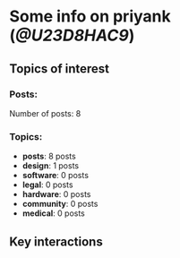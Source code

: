 # Some info on priyank (_@U23D8HAC9_)


## Topics of interest

### Posts: 

Number of posts: 8

### Topics:

* __posts__: 8 posts
* __design__: 1 posts
* __software__: 0 posts
* __legal__: 0 posts
* __hardware__: 0 posts
* __community__: 0 posts
* __medical__: 0 posts

## Key interactions 


